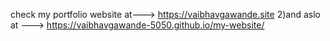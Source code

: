 check my portfolio website at---> https://vaibhavgawande.site
2)and aslo at ---> https://vaibhavgawande-5050.github.io/my-website/
